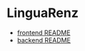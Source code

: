 # LinguaRenz

- [frontend README](https://github.com/taga3s/LinguaRenz/blob/develop/frontend/README.md)
- [backend README](https://github.com/taga3s/LinguaRenz/blob/develop/backend/README.md)
